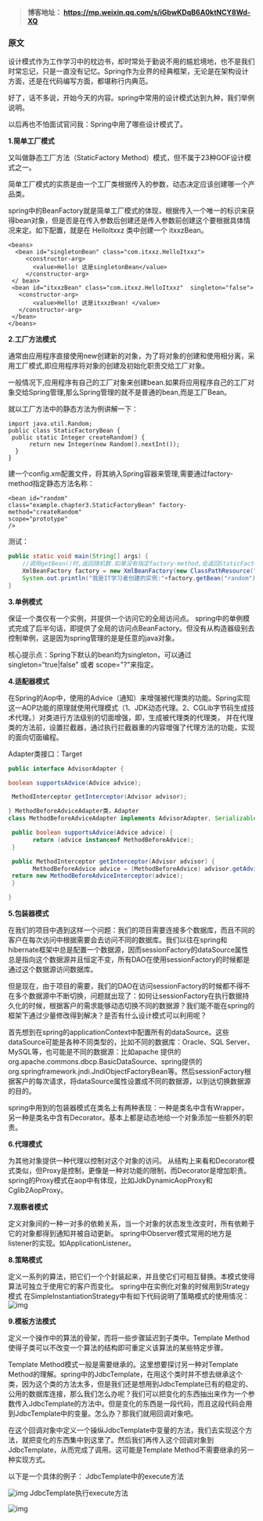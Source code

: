 > **博客地址： <https://mp.weixin.qq.com/s/iGbwKDqB6A0ktNCY8Wd-XQ>**



### 原文

​		设计模式作为工作学习中的枕边书，却时常处于勤说不用的尴尬境地，也不是我们时常忘记，只是一直没有记忆。Spring作为业界的经典框架，无论是在架构设计方面，还是在代码编写方面，都堪称行内典范。

好了，话不多说，开始今天的内容。spring中常用的设计模式达到九种，我们举例说明。

以后再也不怕面试官问我：Spring中用了哪些设计模式了。

**1.简单工厂模式**

又叫做静态工厂方法（StaticFactory Method）模式，但不属于23种GOF设计模式之一。 

简单工厂模式的实质是由一个工厂类根据传入的参数，动态决定应该创建哪一个产品类。 

spring中的BeanFactory就是简单工厂模式的体现，根据传入一个唯一的标识来获得bean对象，但是否是在传入参数后创建还是传入参数前创建这个要根据具体情况来定。如下配置，就是在 HelloItxxz 类中创建一个 itxxzBean。

```
<beans>
  <bean id="singletonBean" class="com.itxxz.HelloItxxz">
     <constructor-arg>
       <value>Hello! 这是singletonBean</value>
     </constructor-arg>
 </ bean>
 <bean id="itxxzBean" class="com.itxxz.HelloItxxz"  singleton="false">
   <constructor-arg>
       <value>Hello! 这是itxxzBean! </value>
   </constructor-arg>
 </bean>
</beans>
```



**2.工厂方法模式**

通常由应用程序直接使用new创建新的对象，为了将对象的创建和使用相分离，采用工厂模式,即应用程序将对象的创建及初始化职责交给工厂对象。

一般情况下,应用程序有自己的工厂对象来创建bean.如果将应用程序自己的工厂对象交给Spring管理,那么Spring管理的就不是普通的bean,而是工厂Bean。

就以工厂方法中的静态方法为例讲解一下：

```
import java.util.Random;
public class StaticFactoryBean {
 public static Integer createRandom() {
      return new Integer(new Random().nextInt());
  }
}
```

建一个config.xm配置文件，将其纳入Spring容器来管理,需要通过factory-method指定静态方法名称：

```
<bean id="random"
class="example.chapter3.StaticFactoryBean" factory-method="createRandom" 
scope="prototype"
/>
```

测试：

```java
public static void main(String[] args) {
	//调用getBean()时,返回随机数.如果没有指定factory-method,会返回StaticFactoryBean的实例,即返回工厂Bean的实例       
	XmlBeanFactory factory = new XmlBeanFactory(new ClassPathResource("config.xml"));     
	System.out.println("我是IT学习者创建的实例:"+factory.getBean("random").toString());
}
```



**3.单例模式**

保证一个类仅有一个实例，并提供一个访问它的全局访问点。 
spring中的单例模式完成了后半句话，即提供了全局的访问点BeanFactory。但没有从构造器级别去控制单例，这是因为spring管理的是是任意的java对象。 

核心提示点：Spring下默认的bean均为singleton，可以通过singleton=“true|false” 或者 scope="?"来指定。



**4.适配器模式**

在Spring的Aop中，使用的Advice（通知）来增强被代理类的功能。Spring实现这一AOP功能的原理就使用代理模式（1、JDK动态代理。2、CGLib字节码生成技术代理。）对类进行方法级别的切面增强，即，生成被代理类的代理类， 并在代理类的方法前，设置拦截器，通过执行拦截器重的内容增强了代理方法的功能，实现的面向切面编程。

Adapter类接口：Target

```java
public interface AdvisorAdapter {

boolean supportsAdvice(Advice advice);

 MethodInterceptor getInterceptor(Advisor advisor);

} MethodBeforeAdviceAdapter类，Adapter
class MethodBeforeAdviceAdapter implements AdvisorAdapter, Serializable {

 public boolean supportsAdvice(Advice advice) {
       return (advice instanceof MethodBeforeAdvice);
 }

 public MethodInterceptor getInterceptor(Advisor advisor) {
       MethodBeforeAdvice advice = (MethodBeforeAdvice) advisor.getAdvice();
 return new MethodBeforeAdviceInterceptor(advice);
 }

}
```



**5.包装器模式**

在我们的项目中遇到这样一个问题：我们的项目需要连接多个数据库，而且不同的客户在每次访问中根据需要会去访问不同的数据库。我们以往在spring和hibernate框架中总是配置一个数据源，因而sessionFactory的dataSource属性总是指向这个数据源并且恒定不变，所有DAO在使用sessionFactory的时候都是通过这个数据源访问数据库。

但是现在，由于项目的需要，我们的DAO在访问sessionFactory的时候都不得不在多个数据源中不断切换，问题就出现了：如何让sessionFactory在执行数据持久化的时候，根据客户的需求能够动态切换不同的数据源？我们能不能在spring的框架下通过少量修改得到解决？是否有什么设计模式可以利用呢？ 

首先想到在spring的applicationContext中配置所有的dataSource。这些dataSource可能是各种不同类型的，比如不同的数据库：Oracle、SQL Server、MySQL等，也可能是不同的数据源：比如apache 提供的org.apache.commons.dbcp.BasicDataSource、spring提供的org.springframework.jndi.JndiObjectFactoryBean等。然后sessionFactory根据客户的每次请求，将dataSource属性设置成不同的数据源，以到达切换数据源的目的。

spring中用到的包装器模式在类名上有两种表现：一种是类名中含有Wrapper，另一种是类名中含有Decorator。基本上都是动态地给一个对象添加一些额外的职责。 



**6.代理模式**

为其他对象提供一种代理以控制对这个对象的访问。  从结构上来看和Decorator模式类似，但Proxy是控制，更像是一种对功能的限制，而Decorator是增加职责。 
spring的Proxy模式在aop中有体现，比如JdkDynamicAopProxy和Cglib2AopProxy。 



**7.观察者模式**

定义对象间的一种一对多的依赖关系，当一个对象的状态发生改变时，所有依赖于它的对象都得到通知并被自动更新。
spring中Observer模式常用的地方是listener的实现。如ApplicationListener。 



**8.策略模式**

定义一系列的算法，把它们一个个封装起来，并且使它们可相互替换。本模式使得算法可独立于使用它的客户而变化。 
spring中在实例化对象的时候用到Strategy模式
在SimpleInstantiationStrategy中有如下代码说明了策略模式的使用情况： 
![img](https://mmbiz.qpic.cn/mmbiz_jpg/z1ViaEyjXTiavWfVRd9a5A6wayanR5qwUkSBRLCicLic2ZlopMoxO2gPTGdwAAPzOMUeKDkc7IyVlVZ7IiauGxoYRLg/640?wx_fmt=jpeg&tp=webp&wxfrom=5&wx_lazy=1&wx_co=1)



**9.模板方法模式**

定义一个操作中的算法的骨架，而将一些步骤延迟到子类中。Template Method使得子类可以不改变一个算法的结构即可重定义该算法的某些特定步骤。

Template Method模式一般是需要继承的。这里想要探讨另一种对Template Method的理解。spring中的JdbcTemplate，在用这个类时并不想去继承这个类，因为这个类的方法太多，但是我们还是想用到JdbcTemplate已有的稳定的、公用的数据库连接，那么我们怎么办呢？我们可以把变化的东西抽出来作为一个参数传入JdbcTemplate的方法中。但是变化的东西是一段代码，而且这段代码会用到JdbcTemplate中的变量。怎么办？那我们就用回调对象吧。

在这个回调对象中定义一个操纵JdbcTemplate中变量的方法，我们去实现这个方法，就把变化的东西集中到这里了。然后我们再传入这个回调对象到JdbcTemplate，从而完成了调用。这可能是Template Method不需要继承的另一种实现方式。 

以下是一个具体的例子： 
JdbcTemplate中的execute方法 

![img](https://mmbiz.qpic.cn/mmbiz_jpg/z1ViaEyjXTiavWfVRd9a5A6wayanR5qwUk01hywtgx5Z5a3o7MMVAxmbmhibxKGJcq1mFOUGg0gDVWOS6KiaqX46OQ/640?wx_fmt=jpeg&tp=webp&wxfrom=5&wx_lazy=1&wx_co=1) JdbcTemplate执行execute方法 

![img](https://mmbiz.qpic.cn/mmbiz_jpg/z1ViaEyjXTiavWfVRd9a5A6wayanR5qwUkER1BjL5Ypn4SaR14GvKIYlumGaU1KtkpRGek3EYcQ7xJFayibKDcj0A/640?wx_fmt=jpeg&tp=webp&wxfrom=5&wx_lazy=1&wx_co=1)